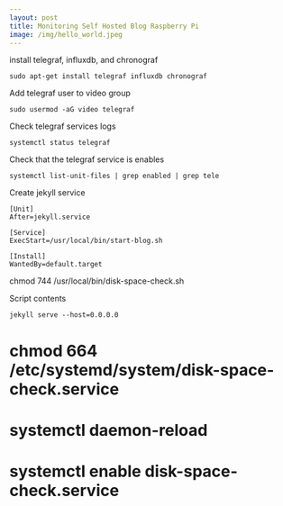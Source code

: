 ```yaml
---
layout: post
title: Monitoring Self Hosted Blog Raspberry Pi
image: /img/hello_world.jpeg
---
```


install telegraf, influxdb, and chronograf
```
sudo apt-get install telegraf influxdb chronograf
```

Add telegraf user to video group
```
sudo usermod -aG video telegraf
```

Check telegraf services logs
```
systemctl status telegraf
```

Check that the telegraf service is enables
```
systemctl list-unit-files | grep enabled | grep tele
```

Create jekyll service
```
[Unit]
After=jekyll.service

[Service]
ExecStart=/usr/local/bin/start-blog.sh

[Install]
WantedBy=default.target
```

chmod 744 /usr/local/bin/disk-space-check.sh

Script contents
```
jekyll serve --host=0.0.0.0
```

# chmod 664 /etc/systemd/system/disk-space-check.service
# systemctl daemon-reload
# systemctl enable disk-space-check.service

